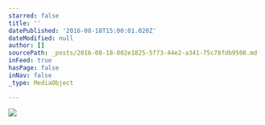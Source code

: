 ```yaml
---
starred: false
title: ''
datePublished: '2016-08-18T15:00:01.020Z'
dateModified: null
author: []
sourcePath: _posts/2016-08-18-002e1825-5f73-44e2-a341-75c78fdb9500.md
inFeed: true
hasPage: false
inNav: false
_type: MediaObject

---
```

![](https://the-grid-user-content.s3-us-west-2.amazonaws.com/ff319ec6-e77a-4344-bba8-31258e338854.jpg)